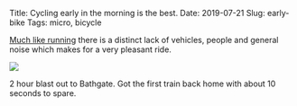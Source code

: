 Title: Cycling early in the morning is the best.
Date: 2019-07-21
Slug: early-bike
Tags: micro, bicycle

[Much like running](/2017/10/04/urban-run) there is a distinct lack of vehicles, people and general noise which makes for a very pleasant ride.

<img src="{static}/media/images/2019-07-21 early-bike.jpg" class="align-center" loading="lazy" />

2 hour blast out to Bathgate. Got the first train back home with about 10 seconds to spare.
